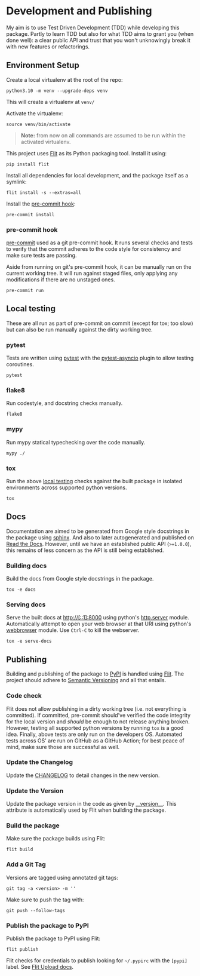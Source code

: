 # Development and Publishing

My aim is to use Test Driven Development (TDD) while developing this package.
Partly to learn TDD but also for what TDD aims to grant you (when done well):
a clear public API and trust that you won't unknowingly break it with new
features or refactorings.

## Environment Setup

Create a local virtualenv at the root of the repo:
```
python3.10 -m venv --upgrade-deps venv
```
This will create a virtualenv at `venv/`


Activate the virtualenv:
```
source venv/bin/activate
```
> **Note:** from now on all commands are assumed to be run
> within the activated virtualenv.

This project uses [Flit][flit] as its Python packaging tool.
Install it using:
```
pip install flit
```
[flit]: https://flit.pypa.io/en/latest/

Install all dependencies for local development, and the package
itself as a symlink:
```
flit install -s --extras=all
```

Install the [pre-commit hook](#pre-commit-hook):
```
pre-commit install
```

### pre-commit hook
[pre-commit][pre-commit] used as a git pre-commit hook. It runs several checks
and tests to verify that the commit adheres to the code style for consistency
and make sure tests are passing.

[pre-commit]: https://pre-commit.com/

Aside from running on git's pre-commit hook, it can be manually run on the
current working tree. It will run against staged files, only applying any
modifications if there are no unstaged ones.
```
pre-commit run
```

## Local testing
These are all run as part of pre-commit on commit (except for tox; too slow)
but can also be run manually against the dirty working tree.

### pytest
Tests are written using [pytest][pytest] with the
[pytest-asyncio][pytest-asyncio] plugin to allow testing coroutines.

[pytest]: https://docs.pytest.org/en/latest/contents.html
[pytest-asyncio]: https://github.com/pytest-dev/pytest-asyncio

```
pytest
```

### flake8
Run codestyle, and docstring checks manually.
```
flake8
```

### mypy
Run mypy statical typechecking over the code manually.
```
mypy ./
```

### tox
Run the above [local testing](#local-testing) checks against the built package
in isolated environments across supported python versions.
```
tox
```

## Docs
Documentation are aimed to be generated from Google style docstrings in the
package using [sphinx][sphinx]. And also to later autogenerated and published
on [Read the Docs][rtd]. However, until we have an established public API
(`>=1.0.0`), this remains of less concern as the API is still being
established.

[sphinx]: https://www.sphinx-doc.org/en/master/
[rtd]: https://readthedocs.org/

### Building docs
Build the docs from Google style docstrings in the package.
```
tox -e docs
```

### Serving docs
Serve the built docs at <http://[::1]:8000> using python's
[http.server][http.server] module. Automatically attempt to open your web
browser at that URI using python's [webbrowser][webbrowser] module. Use
`Ctrl-C` to kill the webserver.
```
tox -e serve-docs
```

[http.server]: https://docs.python.org/3/library/http.server.html
[webbrowser]: https://docs.python.org/3/library/webbrowser.html

## Publishing

Building and publishing of the package to [PyPI][pypi] is handled
using [Flit][flit]. The project should adhere to [Semantic Versioning][semver]
and all that entails.

[pypi]: https://pypi.org/
[flit]: https://flit.pypa.io/en/latest/
[semver]: https://semver.org/spec/v2.0.0.html

### Code check
Flit does not allow publishing in a dirty working tree (i.e. not everything is
committed). If committed, pre-commit should've verified the code integrity for
the local version and _should_ be enough to not release anything broken.
However, testing all supported python versions by running `tox` is a good idea.
Finally, above tests are only run on the developers OS. Automated tests across
OS' are run on GitHub as a GitHub Action; for best peace of mind, make sure
those are successful as well.

### Update the Changelog
Update the [CHANGELOG](CHANGELOG.md) to detail changes in the new version.

### Update the Version
Update the package version in the code as given by [\_\_version\_\_][version].
This attribute is automatically used by Flit when building the package.

[version]: src/eventing/__init__.py#L9

### Build the package
Make sure the package builds using Flit:
```
flit build
```

### Add a Git Tag
Versions are tagged using annotated git tags:
```
git tag -a <version> -m ''
```

Make sure to push the tag with:
```
git push --follow-tags
```

### Publish the package to PyPI
Publish the package to PyPI using Flit:
```
flit publish
```

Flit checks for credentials to publish looking for `~/.pypirc` with the `[pypi]`
label. See [Flit Upload docs][flit-upload-docs].

[flit-upload-docs]: https://flit.pypa.io/en/latest/upload.html
